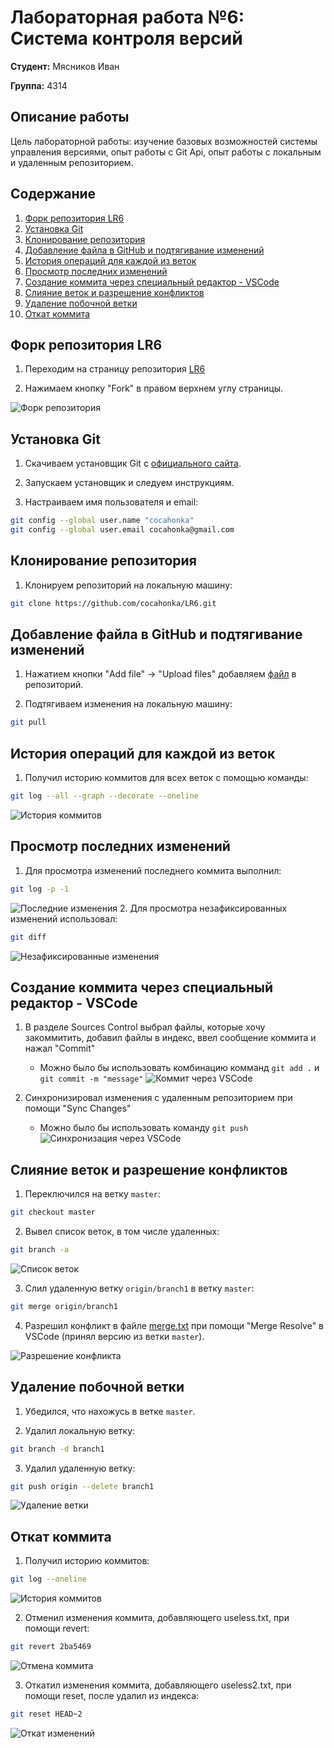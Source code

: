 # Лабораторная работа №6: Система контроля версий

**Студент:** Мясников Иван

**Группа:** 4314

## Описание работы

Цель лабораторной работы: изучение базовых возможностей системы
управления версиями, опыт работы с Git Api, опыт работы с локальным и
удаленным репозиторием.

## Содержание
1. [Форк репозитория LR6](#форк-репозитория-lr6)
2. [Установка Git](#установка-git)
3. [Клонирование репозитория](#клонирование-репозитория)
4. [Добавление файла в GitHub и подтягивание изменений](#добавление-файла-в-github-и-подтягивание-изменений)
5. [История операций для каждой из веток](#история-операций-для-каждой-из-веток)
6. [Просмотр последних изменений](#просмотр-последних-изменений)
7. [Создание коммита через специальный редактор - VSCode](#создание-коммита-через-специальный-редактор---vscode)
8. [Слияние веток и разрешение конфликтов](#слияние-веток-и-разрешение-конфликтов)
9. [Удаление побочной ветки](#удаление-побочной-ветки)
10. [Откат коммита](#откат-коммита)

## Форк репозитория LR6
1. Переходим на страницу репозитория [LR6](https://github.com/Kurtyanik/LR6)

2. Нажимаем кнопку "Fork" в правом верхнем углу страницы.

![Форк репозитория](1.create_fork.png)

## Установка Git
1. Скачиваем установщик Git с [официального сайта](https://git-scm.com/).

2. Запускаем установщик и следуем инструкциям.

3. Настраиваем имя пользователя и email:
```bash
git config --global user.name "cocahonka"
git config --global user.email cocahonka@gmail.com
```

## Клонирование репозитория
1. Клонируем репозиторий на локальную машину:
```bash
git clone https://github.com/cocahonka/LR6.git
```

## Добавление файла в GitHub и подтягивание изменений
1. Нажатием кнопки "Add file" -> "Upload files" добавляем [файл](1.create_fork.png) в репозиторий.

2. Подтягиваем изменения на локальную машину:
```bash
git pull
```

## История операций для каждой из веток
1. Получил историю коммитов для всех веток с помощью команды:
```bash
git log --all --graph --decorate --oneline
```

![История коммитов](2.history.png)

## Просмотр последних изменений
1. Для просмотра изменений последнего коммита выполнил:
```bash
git log -p -1
```

![Последние изменения](3.last_changes.png)
2. Для просмотра незафиксированных изменений использовал:
```bash
git diff
```

![Незафиксированные изменения](4.unstaged_changes.png)

## Создание коммита через специальный редактор - VSCode
1. В разделе Sources Control выбрал файлы, которые хочу закоммитить, добавил файлы в индекс, ввел сообщение коммита и нажал "Commit"
    - Можно было бы использовать комбинацию комманд `git add .` и `git commit -m "message"`
    ![Коммит через VSCode](5.vscode_commit.png)

2. Синхронизировал изменения с удаленным репозиторием при помощи "Sync Changes"
    - Можно было бы использовать команду `git push`
    ![Синхронизация через VSCode](6.vscode_sync_changes.png)

## Слияние веток и разрешение конфликтов
1. Переключился на ветку `master`:
```bash
git checkout master
```

2. Вывел список веток, в том числе удаленных:
```bash
git branch -a
```

![Список веток](7.branches.png)

3. Слил удаленную ветку `origin/branch1` в ветку `master`:
```bash
git merge origin/branch1
```

4. Разрешил конфликт в файле [merge.txt](mergefile.txt) при помощи "Merge Resolve" в VSCode (принял версию из ветки `master`).

![Разрешение конфликта](8.resolve_conflict.png)

## Удаление побочной ветки
1. Убедился, что нахожусь в ветке `master`.

2. Удалил локальную ветку:
```bash
git branch -d branch1
```

3. Удалил удаленную ветку:
```bash
git push origin --delete branch1
```

![Удаление ветки](9.delete_branch.png)

## Откат коммита
1. Получил историю коммитов:
```bash
git log --oneline
```

![История коммитов](10.log.png)

2. Отменил изменения коммита, добавляющего useless.txt, при помощи revert:
```bash
git revert 2ba5469
```

![Отмена коммита](11.revert.png)

3. Откатил изменения коммита, добавляющего useless2.txt, при помощи reset, после удалил из индекса:
```bash
git reset HEAD~2
```

![Откат изменений](12.reset.png)
